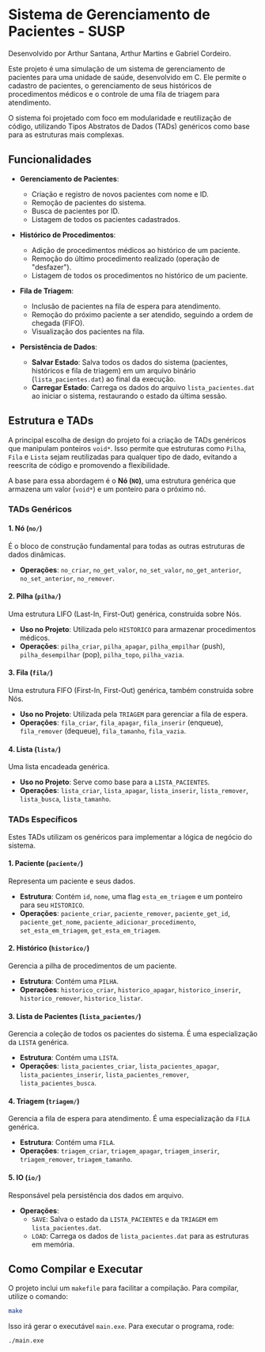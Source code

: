 # Sistema de Gerenciamento de Pacientes - SUSP

Desenvolvido por Arthur Santana, Arthur Martins e Gabriel Cordeiro.

Este projeto é uma simulação de um sistema de gerenciamento de pacientes para uma unidade de saúde, desenvolvido em C. Ele permite o cadastro de pacientes, o gerenciamento de seus históricos de procedimentos médicos e o controle de uma fila de triagem para atendimento.

O sistema foi projetado com foco em modularidade e reutilização de código, utilizando Tipos Abstratos de Dados (TADs) genéricos como base para as estruturas mais complexas.

## Funcionalidades

*   **Gerenciamento de Pacientes**:
    *   Criação e registro de novos pacientes com nome e ID.
    *   Remoção de pacientes do sistema.
    *   Busca de pacientes por ID.
    *   Listagem de todos os pacientes cadastrados.

*   **Histórico de Procedimentos**:
    *   Adição de procedimentos médicos ao histórico de um paciente.
    *   Remoção do último procedimento realizado (operação de "desfazer").
    *   Listagem de todos os procedimentos no histórico de um paciente.

*   **Fila de Triagem**:
    *   Inclusão de pacientes na fila de espera para atendimento.
    *   Remoção do próximo paciente a ser atendido, seguindo a ordem de chegada (FIFO).
    *   Visualização dos pacientes na fila.

*   **Persistência de Dados**:
    *   **Salvar Estado**: Salva todos os dados do sistema (pacientes, históricos e fila de triagem) em um arquivo binário (`lista_pacientes.dat`) ao final da execução.
    *   **Carregar Estado**: Carrega os dados do arquivo `lista_pacientes.dat` ao iniciar o sistema, restaurando o estado da última sessão.

## Estrutura e TADs

A principal escolha de design do projeto foi a criação de TADs genéricos que manipulam ponteiros `void*`. Isso permite que estruturas como `Pilha`, `Fila` e `Lista` sejam reutilizadas para qualquer tipo de dado, evitando a reescrita de código e promovendo a flexibilidade.

A base para essa abordagem é o **Nó (`NO`)**, uma estrutura genérica que armazena um valor (`void*`) e um ponteiro para o próximo nó.

### TADs Genéricos

#### 1. Nó (`no/`)
É o bloco de construção fundamental para todas as outras estruturas de dados dinâmicas.
*   **Operações**: `no_criar`, `no_get_valor`, `no_set_valor`, `no_get_anterior`, `no_set_anterior`, `no_remover`.

#### 2. Pilha (`pilha/`)
Uma estrutura LIFO (Last-In, First-Out) genérica, construída sobre Nós.
*   **Uso no Projeto**: Utilizada pelo `HISTORICO` para armazenar procedimentos médicos.
*   **Operações**: `pilha_criar`, `pilha_apagar`, `pilha_empilhar` (push), `pilha_desempilhar` (pop), `pilha_topo`, `pilha_vazia`.

#### 3. Fila (`fila/`)
Uma estrutura FIFO (First-In, First-Out) genérica, também construída sobre Nós.
*   **Uso no Projeto**: Utilizada pela `TRIAGEM` para gerenciar a fila de espera.
*   **Operações**: `fila_criar`, `fila_apagar`, `fila_inserir` (enqueue), `fila_remover` (dequeue), `fila_tamanho`, `fila_vazia`.

#### 4. Lista (`lista/`)
Uma lista encadeada genérica.
*   **Uso no Projeto**: Serve como base para a `LISTA_PACIENTES`.
*   **Operações**: `lista_criar`, `lista_apagar`, `lista_inserir`, `lista_remover`, `lista_busca`, `lista_tamanho`.

### TADs Específicos

Estes TADs utilizam os genéricos para implementar a lógica de negócio do sistema.

#### 1. Paciente (`paciente/`)
Representa um paciente e seus dados.
*   **Estrutura**: Contém `id`, `nome`, uma flag `esta_em_triagem` e um ponteiro para seu `HISTORICO`.
*   **Operações**: `paciente_criar`, `paciente_remover`, `paciente_get_id`, `paciente_get_nome`, `paciente_adicionar_procedimento`, `set_esta_em_triagem`, `get_esta_em_triagem`.

#### 2. Histórico (`historico/`)
Gerencia a pilha de procedimentos de um paciente.
*   **Estrutura**: Contém uma `PILHA`.
*   **Operações**: `historico_criar`, `historico_apagar`, `historico_inserir`, `historico_remover`, `historico_listar`.

#### 3. Lista de Pacientes (`lista_pacientes/`)
Gerencia a coleção de todos os pacientes do sistema. É uma especialização da `LISTA` genérica.
*   **Estrutura**: Contém uma `LISTA`.
*   **Operações**: `lista_pacientes_criar`, `lista_pacientes_apagar`, `lista_pacientes_inserir`, `lista_pacientes_remover`, `lista_pacientes_busca`.

#### 4. Triagem (`triagem/`)
Gerencia a fila de espera para atendimento. É uma especialização da `FILA` genérica.
*   **Estrutura**: Contém uma `FILA`.
*   **Operações**: `triagem_criar`, `triagem_apagar`, `triagem_inserir`, `triagem_remover`, `triagem_tamanho`.

#### 5. IO (`io/`)
Responsável pela persistência dos dados em arquivo.
*   **Operações**:
    *   `SAVE`: Salva o estado da `LISTA_PACIENTES` e da `TRIAGEM` em `lista_pacientes.dat`.
    *   `LOAD`: Carrega os dados de `lista_pacientes.dat` para as estruturas em memória.

## Como Compilar e Executar

O projeto inclui um `makefile` para facilitar a compilação. Para compilar, utilize o comando:

```bash
make
```

Isso irá gerar o executável `main.exe`. Para executar o programa, rode:

```bash
./main.exe
```
